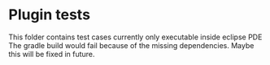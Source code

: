 # Plugin tests

This folder contains test cases currently only executable inside eclipse PDE
The gradle build would fail because of the missing dependencies. Maybe this will be fixed in future.
